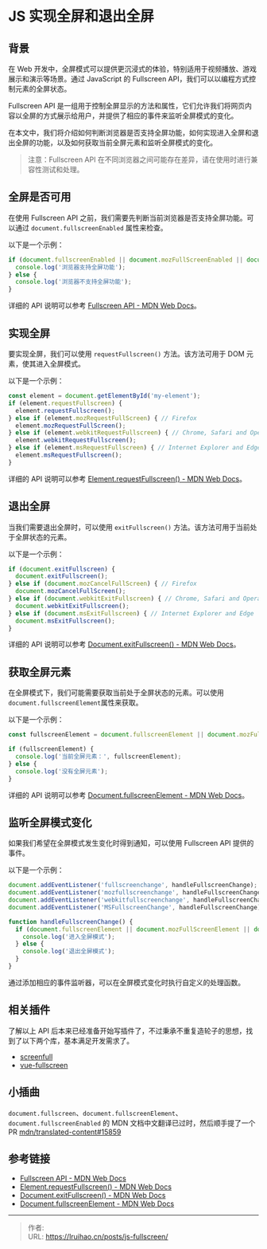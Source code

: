 # JS 实现全屏和退出全屏


## 背景

在 Web 开发中，全屏模式可以提供更沉浸式的体验，特别适用于视频播放、游戏展示和演示等场景。通过 JavaScript 的 Fullscreen API，我们可以以编程方式控制元素的全屏状态。

Fullscreen API 是一组用于控制全屏显示的方法和属性，它们允许我们将网页内容以全屏的方式展示给用户，并提供了相应的事件来监听全屏模式的变化。

在本文中，我们将介绍如何判断浏览器是否支持全屏功能，如何实现进入全屏和退出全屏的功能，以及如何获取当前全屏元素和监听全屏模式的变化。

> 注意：Fullscreen API 在不同浏览器之间可能存在差异，请在使用时进行兼容性测试和处理。

## 全屏是否可用

在使用 Fullscreen API 之前，我们需要先判断当前浏览器是否支持全屏功能。可以通过 `document.fullscreenEnabled` 属性来检查。

以下是一个示例：

```javascript
if (document.fullscreenEnabled || document.mozFullScreenEnabled || document.webkitFullscreenEnabled || document.msFullscreenEnabled) {
  console.log('浏览器支持全屏功能');
} else {
  console.log('浏览器不支持全屏功能');
}
```

详细的 API 说明可以参考 [Fullscreen API - MDN Web Docs](https://developer.mozilla.org/en-US/docs/Web/API/Fullscreen_API)。

## 实现全屏

要实现全屏，我们可以使用 `requestFullscreen()` 方法。该方法可用于 DOM 元素，使其进入全屏模式。

以下是一个示例：

```javascript
const element = document.getElementById('my-element');
if (element.requestFullscreen) {
  element.requestFullscreen();
} else if (element.mozRequestFullScreen) { // Firefox
  element.mozRequestFullScreen();
} else if (element.webkitRequestFullscreen) { // Chrome, Safari and Opera
  element.webkitRequestFullscreen();
} else if (element.msRequestFullscreen) { // Internet Explorer and Edge
  element.msRequestFullscreen();
}
```

详细的 API 说明可以参考 [Element.requestFullscreen() - MDN Web Docs](https://developer.mozilla.org/en-US/docs/Web/API/Element/requestFullscreen)。

## 退出全屏

当我们需要退出全屏时，可以使用 `exitFullscreen()` 方法。该方法可用于当前处于全屏状态的元素。

以下是一个示例：

```javascript
if (document.exitFullscreen) {
  document.exitFullscreen();
} else if (document.mozCancelFullScreen) { // Firefox
  document.mozCancelFullScreen();
} else if (document.webkitExitFullscreen) { // Chrome, Safari and Opera
  document.webkitExitFullscreen();
} else if (document.msExitFullscreen) { // Internet Explorer and Edge
  document.msExitFullscreen();
}
```

详细的 API 说明可以参考 [Document.exitFullscreen() - MDN Web Docs](https://developer.mozilla.org/en-US/docs/Web/API/Document/exitFullscreen)。

## 获取全屏元素

在全屏模式下，我们可能需要获取当前处于全屏状态的元素。可以使用`document.fullscreenElement`属性来获取。

以下是一个示例：

```javascript
const fullscreenElement = document.fullscreenElement || document.mozFullScreenElement || document.webkitFullscreenElement || document.msFullscreenElement;

if (fullscreenElement) {
  console.log('当前全屏元素：', fullscreenElement);
} else {
  console.log('没有全屏元素');
}
```

详细的 API 说明可以参考 [Document.fullscreenElement - MDN Web Docs](https://developer.mozilla.org/en-US/docs/Web/API/Document/fullscreenElement)。

## 监听全屏模式变化

如果我们希望在全屏模式发生变化时得到通知，可以使用 Fullscreen API 提供的事件。

以下是一个示例：

```javascript
document.addEventListener('fullscreenchange', handleFullscreenChange);
document.addEventListener('mozfullscreenchange', handleFullscreenChange); // Firefox
document.addEventListener('webkitfullscreenchange', handleFullscreenChange); // Chrome, Safari and Opera
document.addEventListener('MSFullscreenChange', handleFullscreenChange); // Internet Explorer and Edge

function handleFullscreenChange() {
  if (document.fullscreenElement || document.mozFullScreenElement || document.webkitFullscreenElement || document.msFullscreenElement) {
    console.log('进入全屏模式');
  } else {
    console.log('退出全屏模式');
  }
}
```

通过添加相应的事件监听器，可以在全屏模式变化时执行自定义的处理函数。

## 相关插件

了解以上 API 后本来已经准备开始写插件了，不过秉承不重复造轮子的思想，找到了以下两个库，基本满足开发需求了。

- [screenfull](https://github.com/sindresorhus/screenfull)
- [vue-fullscreen](https://github.com/mirari/vue-fullscreen)

## 小插曲

`document.fullscreen`、`document.fullscreenElement`、`document.fullscreenEnabled` 的 MDN 文档中文翻译已过时，然后顺手提了一个 PR [mdn/translated-content#15859](https://github.com/mdn/translated-content/pull/15859)

## 参考链接

- [Fullscreen API - MDN Web Docs](https://developer.mozilla.org/en-US/docs/Web/API/Fullscreen_API)
- [Element.requestFullscreen() - MDN Web Docs](https://developer.mozilla.org/en-US/docs/Web/API/Element/requestFullscreen)
- [Document.exitFullscreen() - MDN Web Docs](https://developer.mozilla.org/en-US/docs/Web/API/Document/exitFullscreen)
- [Document.fullscreenElement - MDN Web Docs](https://developer.mozilla.org/en-US/docs/Web/API/Document/fullscreenElement)


---

> 作者:   
> URL: https://lruihao.cn/posts/js-fullscreen/  

